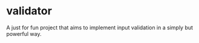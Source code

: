 # validator
A just for fun project that aims to implement input validation in a simply but powerful way.
